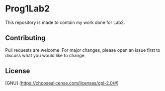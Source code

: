 # Prog1Lab2
This repository is made to contain my work done for Lab2.

## Contributing 
Pull requests are welcome. For major changes, please open an issue first to discuss what you would like to change.

## License
[GNU] (https://choosealicense.com/licenses/gpl-2.0/#)
